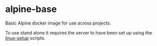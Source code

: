 # alpine-base
Basic Alpine docker image for use across projects.

To use stand alone it requires the server to have been set up using the [linux-setup](https://github.com/papalozarou/linux-setup) scripts.